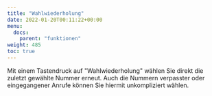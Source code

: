 ```yaml
---
title: "Wahlwiederholung"
date: 2022-01-20T00:11:22+00:00
menu:
  docs:
    parent: "funktionen"
weight: 485
toc: true
---
```


Mit einem Tastendruck auf "Wahlwiederholung" wählen Sie direkt die zuletzt gewählte Nummer erneut. Auch die Nummern verpasster oder eingegangener Anrufe können Sie hiermit unkompliziert wählen. 
